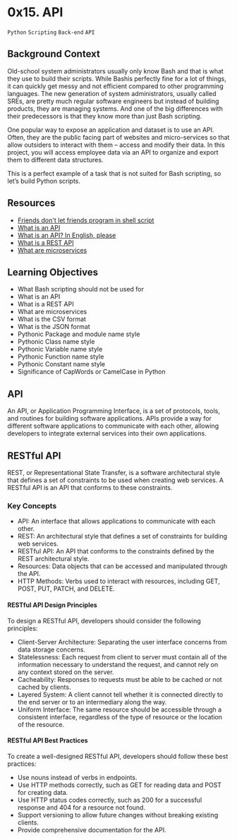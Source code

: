 # 0x15. API
`Python` `Scripting` `Back-end` `API`

## Background Context
Old-school system administrators usually only know Bash and that is what they use to build their scripts. While Bashis perfectly fine for a lot of things, it can quickly get messy and not efficient compared to other programming languages. The new generation of system administrators, usually called SREs, are pretty much regular software engineers but instead of building products, they are managing systems. And one of the big differences with their predecessors is that they know more than just Bash scripting.

One popular way to expose an application and dataset is to use an API. Often, they are the public facing part of websites and micro-services so that allow outsiders to interact with them – access and modify their data. In this project, you will access employee data via an API to organize and export them to different data structures.

This is a perfect example of a task that is not suited for Bash scripting, so let’s build Python scripts.

## Resources
* [Friends don't let friends program in shell script](https://www.turnkeylinux.org/blog/friends-dont-let-friends-program-shell-script)
* [What is an API](https://www.webopedia.com/definitions/api/)
* [What is an API? In English, please](https://www.freecodecamp.org/news/what-is-an-api-in-english-please-b880a3214a82/)
* [What is a REST API](https://www.sitepoint.com/rest-api/)
* [What are microservices](https://smartbear.com/learn/api-design/microservices/)

## Learning Objectives
* What Bash scripting should not be used for
* What is an API
* What is a REST API
* What are microservices
* What is the CSV format
* What is the JSON format
* Pythonic Package and module name style
* Pythonic Class name style
* Pythonic Variable name style
* Pythonic Function name style
* Pythonic Constant name style
* Significance of CapWords or CamelCase in Python

##  API
An API, or Application Programming Interface, is a set of protocols, tools, and routines for building software applications. APIs provide a way for different software applications to communicate with each other, allowing developers to integrate external services into their own applications.

## RESTful API
REST, or Representational State Transfer, is a software architectural style that defines a set of constraints to be used when creating web services. A RESTful API is an API that conforms to these constraints.

### Key Concepts
* API: An interface that allows applications to communicate with each other.
* REST: An architectural style that defines a set of constraints for building web services.
* RESTful API: An API that conforms to the constraints defined by the REST architectural style.
* Resources: Data objects that can be accessed and manipulated through the API.
* HTTP Methods: Verbs used to interact with resources, including GET, POST, PUT, PATCH, and DELETE.

#### RESTful API Design Principles
To design a RESTful API, developers should consider the following principles:
* Client-Server Architecture: Separating the user interface concerns from data storage concerns.
* Statelessness: Each request from client to server must contain all of the information necessary to understand the request, and cannot rely on any context stored on the server.
* Cacheability: Responses to requests must be able to be cached or not cached by clients.
* Layered System: A client cannot tell whether it is connected directly to the end server or to an intermediary along the way.
* Uniform Interface: The same resource should be accessible through a consistent interface, regardless of the type of resource or the location of the resource.

#### RESTful API Best Practices
To create a well-designed RESTful API, developers should follow these best practices:
* Use nouns instead of verbs in endpoints.
* Use HTTP methods correctly, such as GET for reading data and POST for creating data.
* Use HTTP status codes correctly, such as 200 for a successful response and 404 for a resource not found.
* Support versioning to allow future changes without breaking existing clients.
* Provide comprehensive documentation for the API.
